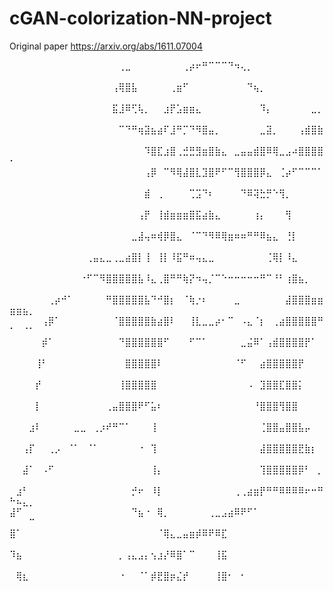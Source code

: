 # cGAN-colorization-NN-project

Original paper https://arxiv.org/abs/1611.07004

⠀⠀⠀⠀⠀⠀⠀⠀⠀⠀⠀⠀⠀⠀⠀⠀⠀⢀⣀⠀⠀⠀⠀⠀⠀⠀⠀⢀⡴⠖⠛⠉⠉⠉⠙⠲⢄⡀⠀⠀⠀⠀⠀⠀⠀⠀⠀⠀⠀⠀⠀⠀⠀
⠀⠀⠀⠀⠀⠀⠀⠀⠀⠀⠀⠀⠀⠀⠀⠀⢠⢿⣿⣧⠀⠀⠀⠀⠀⢀⣶⠋⠀⠀⠀⠀⠀⠀⠀⠀⠀⠙⢦⡀⠀⠀⠀⠀⠀⠀⠀⠀⠀⠀⠀⠀⠀
⠀⠀⠀⠀⠀⠀⠀⠀⠀⠀⠀⠀⠀⠀⠀⠀⣯⣸⠿⢋⢧⡀⠀⠀⣰⡟⣡⣶⣶⣄⠀⠀⠀⠀⠀⠀⠀⠀⠀⠹⡄⠀⠀⠀⠀⠀⠀⣀⡀⠀⠀⠀⠀
⠀⠀⠀⠀⠀⠀⠀⠀⠀⠀⠀⠀⠀⠀⠀⠀⠀⠉⠙⠛⢶⣽⣦⣴⠏⣸⠛⡉⠙⠻⣿⣤⡀⠀⠀⠀⠀⠀⠀⣀⣽⡀⠀⠀⠀⢠⣾⣿⣷⠀⠀⠀⠀
⠀⠀⠀⠀⠀⠀⠀⠀⠀⠀⠀⠀⠀⠀⠀⠀⠀⠀⠀⠀⠀⠹⣿⣏⣰⣿⢀⣚⣛⣻⣶⣿⣷⣄⠀⣀⣤⣤⣾⣿⠿⢿⣀⣠⠴⣿⣿⣿⣿⠂⠀⠀⠀
⠀⠀⠀⠀⠀⠀⠀⠀⠀⠀⠀⠀⠀⠀⠀⠀⠀⠀⠀⠀⠀⢠⡿⠀⠉⠻⢿⣼⣿⣇⣹⣿⠟⠋⠉⢻⣿⣿⣿⡿⣄⠀⢈⡴⠋⠉⠉⠉⠁⠀⠀⠀⠀
⠀⠀⠀⠀⠀⠀⠀⠀⠀⠀⠀⠀⠀⠀⠀⠀⠀⠀⠀⠀⠀⣾⠀⢀⠀⠀⠀⠀⢉⣩⠙⠆⠀⠀⠀⠀⠙⠿⢽⣓⡛⠑⢻⡀⠀⠀⠀⠀⠀⠀⠀⠀⠀
⠀⠀⠀⠀⠀⠀⠀⠀⠀⠀⠀⠀⠀⠀⠀⠀⠀⠀⠀⠀⢠⡟⠀⢸⣾⣶⣶⣶⣿⣯⣴⣷⣄⠀⠀⠀⠀⠀⢰⡄⠀⠀⠀⢻⠀⠀⠀⠀⠀⠀⠀⠀⠀
⠀⠀⠀⠀⠀⠀⠀⠀⠀⠀⠀⠀⠀⠀⠀⠀⠀⠀⠀⣀⣼⢤⠶⢾⡿⣿⣄⠀⠈⠉⠙⠻⠿⢿⣶⠶⠶⠛⠛⠿⣦⣄⠀⢘⡇⠀⠀⠀⠀⠀⠀⠀⠀
⠀⠀⠀⠀⠀⠀⠀⠀⠀⠀⠀⠀⢀⣤⣄⣀⢀⣀⣴⣿⡇⢸⠀⢸⡇⠸⣯⠛⠶⢤⣄⣀⠀⠀⠀⠀⠀⠀⠀⠀⢈⢿⡇⠸⣄⠀⠀⠀⠀⠀⠀⠀⠀
⠀⠀⠀⠀⠀⠀⠀⠀⠀⠀⠀⠐⠋⠉⠻⣿⣿⣿⣿⣿⣧⠸⣄⢀⣿⠛⠛⢷⡝⠲⢤⡈⠉⠑⠒⠒⠒⠒⠒⠛⠉⠘⠃⢰⣿⣦⡀⠀⠀⠀⠀⠀⠀
⠀⠀⠀⠀⠀⠀⢀⡴⠚⠁⠀⠀⠀⠀⠀⠛⣿⣿⣿⣿⣿⣧⠙⠚⣿⡆⠀⠈⢷⡐⠆⠀⠀⠀⠀⣀⠀⠀⠀⠀⠀⠀⠀⣼⣿⣿⣿⣶⣶⣶⣶⣦⡀
⠀⠀⠀⠀⠀⢠⡿⠁⠀⠀⠀⠀⠀⠀⠀⠀⠈⣿⣿⣿⣿⣿⣷⣴⣿⠇⠀⠀⢸⣇⣀⣀⡴⠂⠉⠀⠠⣄⠈⡆⠀⢀⣴⣿⣿⣿⣿⣿⠛⠁⠀⠈⠁
⠀⠀⠀⠀⠀⡾⠁⠀⠀⠀⠀⠀⠀⠀⠀⠀⠀⠙⣿⣿⣿⣿⣿⣿⠋⠀⠀⠀⠋⠉⠁⠀⠀⠀⠀⠀⣀⣬⠿⠁⢠⣾⣿⣿⣿⣿⡟⠁⠀⠀⠀⠀⠀
⠀⠀⠀⠀⢸⠃⠀⠀⠀⠀⠀⠀⠀⠀⠀⠀⠀⠀⣿⣿⣿⣿⣿⠇⠀⠀⠀⠀⠀⠀⠀⠀⠀⠀⠀⠈⠋⠀⠀⣴⣿⣿⣿⣿⣿⡟⠀⠀⠀⠀⠀⠀⠀
⠀⠀⠀⠀⡞⠀⠀⠀⠀⠀⠀⠀⠀⠀⠀⠀⠀⢸⣿⣿⣿⣿⣿⠀⠀⠀⠀⠀⠀⠀⠀⠀⠀⠀⠀⠀⠀⠠⠀⣹⣿⣿⣏⣿⣿⡅⠀⠀⠀⠀⠀⠀⠀
⠀⠀⠀⠀⡇⠀⠀⠀⠀⠀⠀⠀⠀⠀⠀⢀⣤⣿⣿⣿⠟⠋⣥⠆⠀⠀⠀⠀⠀⠀⠀⠀⠀⠀⠀⠀⠀⠀⠘⣿⣿⣿⢻⣿⣿⠀⠀⠀⠀⠀⠀⠀⠀
⠀⠀⠀⣰⠇⠀⠀⠀⠀⠀⣀⣀⠀⢀⡰⠞⠛⠉⠁⠀⠀⠀⢸⠀⠀⠀⠀⠀⠀⠀⠀⠀⠀⠀⠀⠀⠀⠀⠀⢈⣿⣿⣤⣿⣿⣧⡤⠀⠀⠀⠀⠀⠀
⠀⠀⢠⡏⠀⠀⢀⡠⠀⠈⠁⠀⠈⠁⠀⠀⠀⠀⠀⠀⠐⠀⢹⠀⠀⠀⠀⠀⠀⠀⠀⠀⠀⠀⠀⠀⠀⠀⠀⣼⣿⣿⣿⣿⣿⣟⣷⡆⠀⠀⠀⠀⠀
⠀⠀⣼⠁⠀⠠⠋⠀⠀⠀⠀⠀⠀⠀⠀⠀⠀⠀⠀⠀⠀⠀⢸⡄⠀⠀⠀⠀⠀⠀⠀⠀⠀⠀⠀⠀⠀⠀⠀⢹⣿⣿⣿⣿⣿⡿⠃⠀⡀⠀⠀⠀⠀
⠀⣰⠃⠀⠀⠀⠀⠀⠀⠀⠀⠀⠀⠀⠀⠀⠀⠀⠀⡚⠖⠀⠸⡇⠀⠀⠀⠀⠀⠀⠀⠀⠀⠀⠀⢀⢀⣴⣶⡟⠛⠛⠿⠿⠿⠿⠖⠒⠛⠓⠦⣄⡀
⣼⠋⠀⠀⠀⠀⠀⠀⠀⠀⠀⠀⠀⠀⠀⠀⠀⠀⠀⠙⣦⠐⠀⢿⡀⠀⠀⠀⠀⠀⠀⢀⣀⣠⣴⠿⠟⠋⠁⠀⠀⠀⠀⠀⠀⠀⠀⠀⠀⠀⠀⠀⠉
⣿⠁⠀⠀⠀⠀⠀⠀⠀⠀⠀⠀⠀⠀⠀⠀⠀⠀⠀⠀⠀⠀⠀⠈⢿⣄⣀⣤⣶⡾⠿⠟⠿⣏⠀⠀⠀⠀⠀⠀⠀⠀⠀⠀⠀⠀⠀⠀⠀⠀⠀⠀⠀
⠹⣦⠀⠀⠀⠀⠀⠀⠀⠀⠀⠀⠀⠀⠀⠀⠀⡀⢠⣄⣠⡄⢢⣰⡜⠿⣿⠁⠉⠀⠀⠀⢸⣯⠀⠀⠀⠀⠀⠀⠀⠀⠀⠀⠀⠀⠀⠀⠀⠀⠀⠀⠀
⠀⢿⣆⠀⠀⠀⠀⠀⠀⠀⠀⠀⠀⠀⠀⠀⠀⠐⠀⠀⠈⠁⡾⣟⣿⡶⣌⡞⠀⠀⠀⠀⢸⣿⠂⠀⠂⠀⠀⠀⠀⠀⠀⠀⠀⠀⠀⠀
